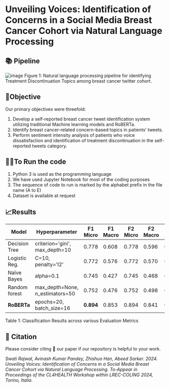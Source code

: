 # Unveiling Voices: Identification of Concerns in a Social Media Breast Cancer Cohort via Natural Language Processing

## 📚 Pipeline
![image](https://github.com/swati-rajwal/BreastCancer_tweets_project/assets/145946818/dc6322d9-a320-4678-a590-eb24e09eab17)
Figure 1: Natural language processing pipeline for identifying Treatment Discontinuation Topics among breast cancer twitter cohort.

## 🎯Objective
Our primary objectives were threefold:
1. Develop a self-reported breast cancer tweet identification system utilizing traditional Machine learning models and RoBERTa.
2. Identify breast cancer-related concern-based topics in patients’ tweets.
3. Perform sentiment intensity analysis of patients who voice dissatisfaction and identification of treatment discontinuation in the self-reported tweets category.

## 🏃‍♂️To Run the code
1. Python 3 is used as the programming language
2. We have used Jupyter Notebook for most of the coding purposes
3. The sequence of code to run is marked by the alphabet prefix in the file name (A to E)
4. Dataset is available at request

## 📈Results

| Model         | Hyperparameter                  | F1 Micro | F1 Macro | F2 Micro | F2 Macro | Log loss |
|---------------|---------------------------------|----------|----------|----------|----------|----------|
| Decision Tree | criterion='gini', max_depth=10  | 0.778    | 0.608    | 0.778    | 0.596    | 0.734    |
| Logistic Reg. | C=10, penalty='l2'              | 0.772    | 0.576    | 0.772    | 0.570    | 0.464    |
| Naïve Bayes   | alpha=0.1                       | 0.745    | 0.427    | 0.745    | 0.468    | 0.568    |
| Random forest | max_depth=None, n_estimators=50 | 0.752    | 0.476    | 0.752    | 0.498    | 0.652    |
| **RoBERTa**       | epochs=20, batch_size=16        | **0.894**    | 0.853    | 0.894    | 0.841    | 0.332    |

Table 1: Classification Results across various Evaluation Metrics


## 📑 Citation

Please consider citing 📑 our paper if our repository is helpful to your work.

_Swati Rajwal, Avinash Kumar Pandey, Zhishuo Han, Abeed Sarker. 2024. Unveiling Voices: Identification of Concerns in a Social Media Breast Cancer Cohort via Natural Language Processing. To-Appear in Proceedings of the CL4HEALTH Workshop within LREC-COLING 2024, Torino, Italia._

